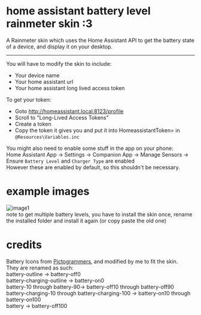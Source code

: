 # home assistant battery level rainmeter skin :3
A Rainmeter skin which uses the Home Assistant API to get the battery state of a device, and display it on your desktop.  

---
  
You will have to modify the skin to include:
 - Your device name
 - Your home assistant url
 - Your home assistant long lived access token

To get your token:
 - Goto http://homeassistant.local:8123/profile
 - Scroll to "Long-Lived Access Tokens"
 - Create a token
 - Copy the token it gives you and put it into HomeassistantToken= in `@Resources\Variables.inc`

You might also need to enable some stuff in the app on your phone:  
Home Assistant App -> Settings -> Companion App -> Manage Sensors -> Ensure `Battery Level` and `Charger Type` are enabled  
However these are enabled by default, so this shouldn't be necessary.

# example images
![image1](https://github.com/iamasink/batterydisplay/assets/35533595/c3b8b557-3e8f-4f11-bb50-0a350334cb85)   
note to get multiple battery levels, you have to install the skin once, rename the installed folder and install it again (or copy paste the old one)


# credits
Battery Icons from [Pictogrammers](https://pictogrammers.com/library/mdi/), and modified by me to fit the skin.  
They are renamed as such:  
battery-outline -> battery-off0  
battery-charging-outline -> battery-on0  
battery-10 through battery-90-> battery-off10 through battery-off90  
battery-charging-10 through battery-charging-100 -> battery-on10 through battery-on100  
battery -> battery-off100  
